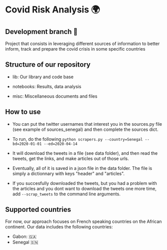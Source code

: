 # Covid Risk Analysis :earth_africa:
## Development branch :hammer:

Project that consists in leveraging different sources of information to better inform, track and prepare the covid crisis in some specific countries
## Structure of our repository
  - lib: Our library and code base
  
  - notebooks: Results, data analysis
  
  - misc: Miscellaneous documents and files
## How to use
- You can put the twitter usernames that interest you in the sources.py file (see example of sources_senegal) and then complete the sources dict.


- To run, do the following ```python scrapers.py --country=Senegal --bd=2020-01-01 --ed=2020-04-14 ```
- It will download the tweets in a file (see data folder), and then read the tweets, get the links, and make articles out of those urls.
- Eventually, all of it is saved in a json file in the data folder. The file is simply a dictionnary with keys "header" and "articles".
- If you succesfully downloaded the tweets, but you had a problem with the articles and you dont want to download the tweets one more time, add ```--scrap_tweets``` to the command line arguments. 
 
## Supported countries
For now, our approach focuses on French speaking countries on the African continent.
Our data includes the following countries:
- Gabon: :gabon:
- Senegal :senegal:


